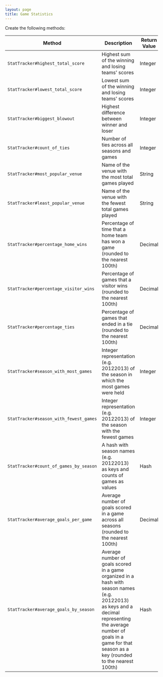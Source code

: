 ```yaml
---
layout: page
title: Game Statistics
---
```


Create the following methods:

| Method | Description | Return Value |
| ------ | ----------- | ------------ |
|`StatTracker#highest_total_score`| Highest sum of the winning and losing teams' scores | Integer |
|`StatTracker#lowest_total_score`| Lowest sum of the winning and losing teams' scores | Integer |
|`StatTracker#biggest_blowout`| Highest difference between winner and loser| Integer |
|`StatTracker#count_of_ties`| Number of ties across all seasons and games | Integer |
|`StatTracker#most_popular_venue`| Name of the venue with the most total games played | String |
|`StatTracker#least_popular_venue`| Name of the venue with the fewest total games played|  String |
|`StatTracker#percentage_home_wins`| Percentage of time that a home team has won a game (rounded to the nearest 100th) | Decimal |
|`StatTracker#percentage_visitor_wins`| Percentage of games that a visitor wins (rounded to the nearest 100th)  |  Decimal |
|`StatTracker#percentage_ties`| Percentage of games that ended in a tie (rounded to the nearest 100th) |  Decimal |
|`StatTracker#season_with_most_games`| Integer representation (e.g. 20122013) of the season in which the most games were held | Integer |
|`StatTracker#season_with_fewest_games`| Integer representation (e.g. 20122013) of the season with the fewest games | Integer |
|`StatTracker#count_of_games_by_season`| A hash with season names (e.g. 20122013) as keys and counts of games as values  | Hash |
|`StatTracker#average_goals_per_game`| Average number of goals scored in a game across all seasons (rounded to the nearest 100th)| Decimal |
|`StatTracker#average_goals_by_season`| Average number of goals scored in a game organized in a hash with season names (e.g. 20122013) as keys and a decimal representing the average number of goals in a game for that season as a key (rounded to the nearest 100th)| Hash |
